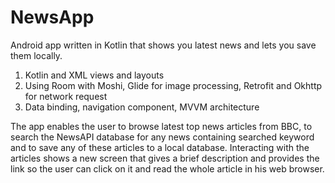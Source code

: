 # NewsApp
Android app written in Kotlin that shows you latest news and lets you save them locally.

1. Kotlin and XML views and layouts
2. Using Room with Moshi, Glide for image processing, Retrofit and Okhttp for network request
3. Data binding, navigation component, MVVM architecture

The app enables the user to browse latest top news articles from BBC, to search the NewsAPI database for any news containing searched keyword and to save any of these articles to a local database. Interacting with the articles shows a new screen that gives a brief description and provides the link so the user can click on it and read the whole article in his web browser.
